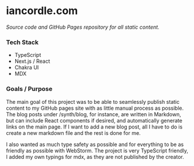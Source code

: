 # iancordle.com
*Source code and GitHub Pages repository for all static content.*

### Tech Stack

* TypeScript
* Next.js / React
* Chakra UI
* MDX

### Goals / Purpose

The main goal of this project was to be able to seamlessly publish static content to my GitHub pages site with as little
manual process as possible. The blog posts under /synth/blog, for instance, are written in Markdown, but can include React 
components if desired, and automatically generate links on the main page. If I want to add a new blog post, all I have to
do is create a new markdown file and the rest is done for me.

I also wanted as much type safety as possible and for everything to be as friendly as possible with WebStorm. The project
is very TypeScript friendly, I added my own typings for mdx, as they are not published by the creator.
